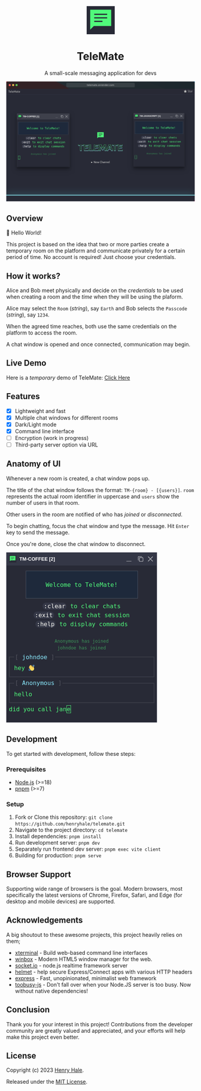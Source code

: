 <div align=center>

<img width="75" hieght="75" src="./client/public/logo.svg">

# TeleMate
A small-scale messaging application for devs

![](./media/screenshot.png)

</div>

## Overview

:wave: Hello World!

This project is based on the idea that two or more parties create a temporary room on the platform and communicate privately for a certain period of time. No account is required! Just choose your credentials.

## How it works?

Alice and Bob meet physically and decide on the _credentials_ to be used when creating a room and the _time_
when they will be using the plaform.

Alice may select the `Room` (_string_), say `Earth` and Bob selects the `Passcode` (_string_), say `1234`.

When the agreed time reaches, both use the same credentials on the platform to access the room. 

A chat window is opened and once connected, communication may begin. 

## Live Demo

Here is a _temporary_ demo of TeleMate: [Click Here](https://telemate.onrender.com)

## Features

- [x] Lightweight and fast
- [x] Multiple chat windows for different rooms
- [x] Dark/Light mode
- [x] Command line interface
- [ ] Encryption (work in progress)
- [ ] Third-party server option via URL

## Anatomy of UI

Whenever a new room is created, a chat window pops up. 

The title of the chat window follows the format: `TM-{room} - [{users}]`. `room` represents the actual room identifier in uppercase and `users` show the number of users in that room.

Other users in the room are notified of who has _joined_ or _disconnected_.

To begin chatting, focus the chat window and type the message. Hit `Enter` key to send the message.

Once you're done, close the chat window to disconnect.

![](./media/chat.png)

## Development

To get started with development, follow these steps:

### Prerequisites

- [Node.js](https://nodejs.org) (>=18)
- [pnpm](https://pnpm.io/) (>=7)

### Setup

1. Fork or Clone this repository: `git clone https://github.com/henryhale/telemate.git`
2. Navigate to the project directory: `cd telemate`
3. Install dependencies: `pnpm install`
4. Run development server: `pnpm dev`
5. Separately run frontend dev server: `pnpm exec vite client`
6. Building for production: `pnpm serve`

## Browser Support

Supporting wide range of browsers is the goal. Modern browsers, most specifically the latest versions of Chrome, Firefox, Safari, and Edge (for desktop and mobile devices) are supported.

## Acknowledgements

A big shoutout to these awesome projects, this project heavily relies on them;

- [xterminal](https://github.com/henryhale/xterminal) - Build web-based command line interfaces
- [winbox](https://github.com/nextapps-de/winbox/) - Modern HTML5 window manager for the web.
- [socket.io](https://github.com/socketio/socket.io) - node.js realtime framework server
- [helmet](https://github.com/helmetjs/helmet/) - help secure Express/Connect apps with various HTTP headers
- [express](https://github.com/expressjs/express/) - Fast, unopinionated, minimalist web framework
- [toobusy-js](https://github.com/STRML/node-toobusy) - Don't fall over when your Node.JS server is too busy. Now without native dependencies!

## Conclusion

Thank you for your interest in this project!
Contributions from the developer community are greatly valued and appreciated, 
and your efforts will help make this project even better.

## License

Copyright (c) 2023 [Henry Hale](https://github.com/henryhale/).

Released under the [MIT License](./LICENSE.md).



